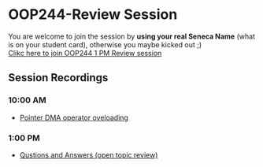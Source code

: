 ﻿# OOP244-Review Session
You are welcome to join the session by **using your real Seneca Name** (what is on your student card), otherwise you maybe kicked out ;) <br />
[Clikc here to join OOP244 1 PM Review session]()
## Session Recordings
### 10:00 AM
- [Pointer DMA operator oveloading]()
### 1:00 PM
- [Qustions and Answers (open topic review)]()
